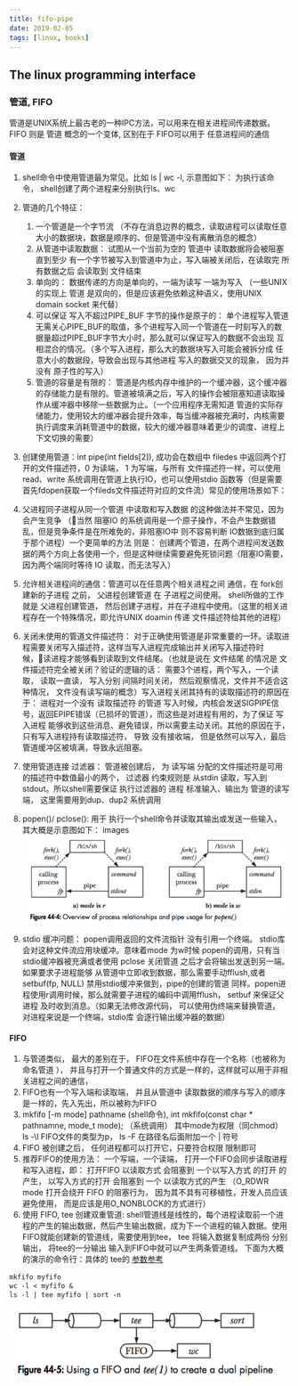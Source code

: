 ```yaml
---
title: fifo-pipe
date: 2019-02-05
tags: [linux, books]
---
```

The linux programming interface
----------

### 管道, FIFO
管道是UNIX系统上最古老的一种IPC方法，可以用来在相关进程间传递数据。FIFO 则是 管道 概念的一个变体, 区别在于 FIFO可以用于 任意进程间的通信

#### 管道

  1. shell命令中使用管道最为常见。比如 ls \| wc -l, 示意图如下： 为执行该命令， shell创建了两个进程来分别执行ls、wc

  2. 管道的几个特征：
      1. 一个管道是一个字节流 （不存在消息边界的概念，读取进程可以读取任意大小的数据块，数据是顺序的、但是管道中没有离散消息的概念）
      2. 从管道中读取数据： 试图从一个当前为空的 管道中 读取数据将会被阻塞 直到至少 有一个字节被写入到管道中为止，写入端被关闭后，在读取完 所有数据之后 会读取到 文件结束
      3. 单向的： 数据传递的方向是单向的，一端为读写 一端为写入 （一些UNIX 的实现上 管道 是双向的，但是应该避免依赖这种语义，使用UNIX domain socket 来代替）
      4. 可以保证 写入不超过PIPE_BUF 字节的操作是原子的： 单个进程写入管道 无需关心PIPE_BUF的取值，多个进程写入同一个管道在一时刻写入的数据量超过PIPE_BUF字节大小时，那么就可以保证写入的数据不会出现 互相混合的情况。（多个写入进程，那么大的数据块写入可能会被拆分成 任意大小的数据段，导致会出现与其他进程 写入的数据交叉的现象， 因为并没有 原子性的写入）
      5. 管道的容量是有限的： 管道是内核内存中维护的一个缓冲器，这个缓冲器的存储能力是有限的。管道被填满之后，写入的操作会被阻塞知道读取操作从缓冲器中移除一些数据为止。（一个应用程序无需知道 管道的实际存储能力，使用较大的缓冲器会提升效率，每当缓冲器被充满时，内核需要执行调度来消耗管道中的数据，较大的缓冲器意味着更少的调度、进程上下文切换的需要）
  3. 创建使用管道：int pipe(int fields[2]), 成功会在数组中 filedes 中返回两个打开的文件描述符，0 为读端， 1 为写端，与所有 文件描述符一样，可以使用read、write 系统调用在管道上执行IO，也可以使用stdio 函数等（但是需要首先fdopen获取一个fileds文件描述符对应的文件流）常见的使用场景如下：
  4. 父进程同子进程从同一个管道 中读取和写入数据 的这种做法并不常见，因为会产生竞争 （当然 阻塞IO 的系统调用是一个原子操作，不会产生数据错乱，但是竞争条件是在所难免的，非阻塞IO中 则不容易判断 IO数据到底归属于那个进程）一个更简单的方法 则是： 创建两个管道，在两个进程间发送数据的两个方向上各使用一个，但是这种继续需要避免死锁问题（阻塞IO需要，因为两个端同时等待 IO 读取，而无法写入）
  5. 允许相关进程间的通信：管道可以在任意两个相关进程之间 通信，在 fork创建新的子进程 之前， 父进程创建管道 在 子进程之间使用。 shell所做的工作就是 父进程创建管道， 然后创建子进程，并在子进程中使用。（这里的相关进程存在一个特殊情况，即允许UNIX doamin 传递 文件描述符给其他的进程）
  6. 关闭未使用的管道文件描述符： 对于正确使用管道是非常重要的一环。读取进程需要关闭写入描述符，这样当写入进程完成输出并关闭写入描述符时候，读进程才能够看到读取到文件结尾。（也就是说在 文件结尾 的情况是 文件描述符完全被关闭？验证的逻辑的话： 需要3个进程，两个写入，一个读取， 读取一直读， 写入分别 间隔时间关闭， 然后观察情况，文件并不适合这种情况， 文件没有读写端的概念）写入进程关闭其持有的读取描述符的原因在于： 进程对一个没有 读取描述符 的管道 写入时候，内核会发送SIGPIPE信号，返回EPIPE错误（已损坏的管道），而这些是对进程有用的，为了保证 写入进程 能够收到这些消息、避免错误，所以需要主动关闭。其他的原因在于，只有写入进程持有读取描述符， 导致 没有接收端， 但是依然可以写入，最后管道缓冲区被填满，导致永远阻塞。
  7. 使用管道连接 过滤器： 管道被创建后， 为 读写端  分配的文件描述符是可用的描述符中数值最小的两个， 过滤器 约束规则是 从stdin 读取，写入到 stdout。所以shell需要保证 执行过滤器的 进程 标准输入、输出为 管道的读写端， 这里需要用到dup、dup2 系统调用
  8. popen()/ pclose(): 用于 执行一个shell命令并读取其输出或发送一些输入， 其大概是示意图如下： images
  ![fifo](../assets/images/fifo.png)
  9. stdio 缓冲问题： popen调用返回的文件流指针 没有引用一个终端。 stdio库会对这种文件流应用块缓冲。意味着mode 为w时候 popen的调用，只有当stdio缓冲器被充满或者使用 pclose 关闭管道 之后才会将输出发送到另一端。如果要求子进程能够 从管道中立即收到数据，那么需要手动fflush,或者setbuf(fp, NULL) 禁用stdio缓冲来做到，pipe的创建的管道 同样。popen进程使用r调用时候，那么就需要子进程的编码中调用fflush， setbuf 来保证父进程 及时收到消息。（如果无法修改源代码， 可以使用伪终端来替换管道， 对进程来说是一个终端，stdio库 会逐行输出缓冲器的数据）
#### FIFO
  1. 与管道类似， 最大的差别在于， FIFO在文件系统中存在一个名称（也被称为 命名管道 ）， 并且与打开一个普通文件的方式是一样的，这样就可以用于非相关进程之间的通信，
  2. FIFO也有一个写入端和读取端， 并且从管道中 读取数据的顺序与写入的顺序是一样的，先入先出，所以被称为FIFO
  3. mkfifo [-m mode] pathname (shell命令), int mkfifo(const char * pathnamne, mode_t mode); （系统调用） 其中mode为权限（同chmod） ls -\l FIFO文件的类型为p， ls -F 在路径名后面附加一个 \| 符号
  4. FIFO 被创建之后， 任何进程都可以打开它，只要符合权限 限制即可
  5. 推荐FIFO的使用方法： 一个写端，一个读端， 打开一个FIFO会同步读取进程和写入进程，即： 打开FIFO 以读取方式 会阻塞到 一个以写入方式 的打开 的产生， 以写入方式的打开 会阻塞到 一个 以读取方式的产生 （O_RDWR mode 打开会绕开 FIFO 的阻塞行为， 因为其不具有可移植性，开发人员应该避免使用， 而是应该是用O_NONBLOCK的方式进行）
  6. 使用 FIFO, tee 创建双重管道: shell管道线是线性的，每个进程读取前一个进程的产生的输出数据，然后产生输出数据，成为下一个进程的输入数据。使用FIFO就能创建新的管道线，需要使用到tee， tee 将输入数据复制成两份 分别输出， 将tee的一分输出 输入到FIFO中就可以产生两条管道线。 下面为大概的演示的命令行：具体的 tee的 [参数参考](https://linux.101hacks.com/unix/tee-command-examples/)
  ```shell
  mkfifo myfifo
  wc -l < myfifo &
  ls -l | tee myfifo | sort -n
  ```
  ![fifo_tee](../assets/images/fifo_tee.png)
